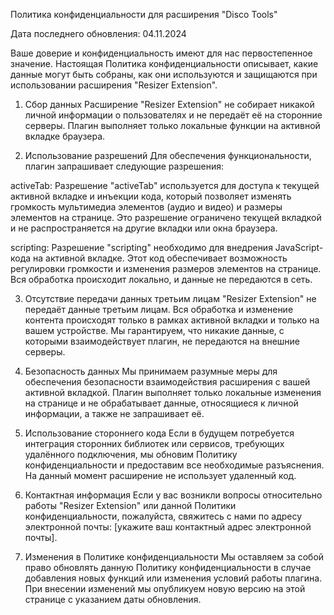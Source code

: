 Политика конфиденциальности для расширения "Disco Tools"

Дата последнего обновления: 04.11.2024

Ваше доверие и конфиденциальность имеют для нас первостепенное значение. Настоящая Политика конфиденциальности описывает, какие данные могут быть собраны, как они используются и защищаются при использовании расширения "Resizer Extension".

1. Сбор данных
Расширение "Resizer Extension" не собирает никакой личной информации о пользователях и не передаёт её на сторонние серверы. Плагин выполняет только локальные функции на активной вкладке браузера.

2. Использование разрешений
Для обеспечения функциональности, плагин запрашивает следующие разрешения:

activeTab: Разрешение "activeTab" используется для доступа к текущей активной вкладке и инъекции кода, который позволяет изменять громкость мультимедиа элементов (аудио и видео) и размеры элементов на странице. Это разрешение ограничено текущей вкладкой и не распространяется на другие вкладки или окна браузера.

scripting: Разрешение "scripting" необходимо для внедрения JavaScript-кода на активной вкладке. Этот код обеспечивает возможность регулировки громкости и изменения размеров элементов на странице. Вся обработка происходит локально, и данные не передаются в сеть.

3. Отсутствие передачи данных третьим лицам
"Resizer Extension" не передаёт данные третьим лицам. Вся обработка и изменение контента происходят только в рамках активной вкладки и только на вашем устройстве. Мы гарантируем, что никакие данные, с которыми взаимодействует плагин, не передаются на внешние серверы.

4. Безопасность данных
Мы принимаем разумные меры для обеспечения безопасности взаимодействия расширения с вашей активной вкладкой. Плагин выполняет только локальные изменения на странице и не обрабатывает данные, относящиеся к личной информации, а также не запрашивает её.

5. Использование стороннего кода
Если в будущем потребуется интеграция сторонних библиотек или сервисов, требующих удалённого подключения, мы обновим Политику конфиденциальности и предоставим все необходимые разъяснения. На данный момент расширение не использует удаленный код.

6. Контактная информация
Если у вас возникли вопросы относительно работы "Resizer Extension" или данной Политики конфиденциальности, пожалуйста, свяжитесь с нами по адресу электронной почты: [укажите ваш контактный адрес электронной почты].

7. Изменения в Политике конфиденциальности
Мы оставляем за собой право обновлять данную Политику конфиденциальности в случае добавления новых функций или изменения условий работы плагина. При внесении изменений мы опубликуем новую версию на этой странице с указанием даты обновления.
